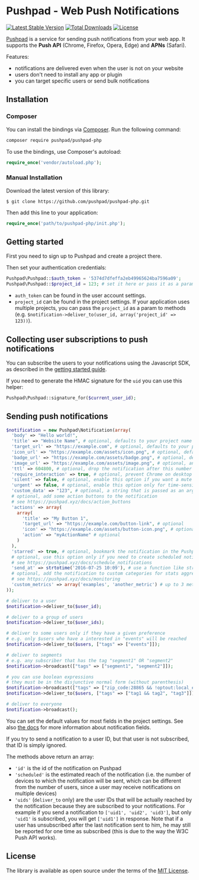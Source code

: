 # Pushpad - Web Push Notifications

[![Latest Stable Version](https://poser.pugx.org/pushpad/pushpad-php/v)](//packagist.org/packages/pushpad/pushpad-php)
[![Total Downloads](https://poser.pugx.org/pushpad/pushpad-php/downloads)](//packagist.org/packages/pushpad/pushpad-php)
[![License](https://poser.pugx.org/pushpad/pushpad-php/license)](//packagist.org/packages/pushpad/pushpad-php)
 
[Pushpad](https://pushpad.xyz) is a service for sending push notifications from your web app. It supports the **Push API** (Chrome, Firefox, Opera, Edge) and **APNs** (Safari).

Features:

- notifications are delivered even when the user is not on your website
- users don't need to install any app or plugin
- you can target specific users or send bulk notifications

## Installation

### Composer

You can install the bindings via [Composer](http://getcomposer.org/). Run the following command:

```bash
composer require pushpad/pushpad-php
```

To use the bindings, use Composer's autoload:

```php
require_once('vendor/autoload.php');
```

### Manual Installation

Download the latest version of this library:

    $ git clone https://github.com/pushpad/pushpad-php.git

Then add this line to your application:

```php
require_once('path/to/pushpad-php/init.php');

```

## Getting started

First you need to sign up to Pushpad and create a project there.

Then set your authentication credentials:

```php
Pushpad\Pushpad::$auth_token = '5374d7dfeffa2eb49965624ba7596a09';
Pushpad\Pushpad::$project_id = 123; # set it here or pass it as a param to methods later
```

- `auth_token` can be found in the user account settings. 
- `project_id` can be found in the project settings. If your application uses multiple projects, you can pass the `project_id` as a param to methods (e.g. `$notification->deliver_to(user_id, array('project_id' => 123))`).

## Collecting user subscriptions to push notifications

You can subscribe the users to your notifications using the Javascript SDK, as described in the [getting started guide](https://pushpad.xyz/docs/pushpad_pro_getting_started).

If you need to generate the HMAC signature for the `uid` you can use this helper:

```php
Pushpad\Pushpad::signature_for($current_user_id);
```

## Sending push notifications

```php
$notification = new Pushpad\Notification(array(
  'body' => "Hello world!",
  'title' => "Website Name", # optional, defaults to your project name
  'target_url' => "https://example.com", # optional, defaults to your project website
  'icon_url' => "https://example.com/assets/icon.png", # optional, defaults to the project icon
  'badge_url' => "https://example.com/assets/badge.png", # optional, defaults to the project badge
  'image_url' => "https://example.com/assets/image.png", # optional, an image to display in the notification content
  'ttl' => 604800, # optional, drop the notification after this number of seconds if a device is offline
  'require_interaction' => true, # optional, prevent Chrome on desktop from automatically closing the notification after a few seconds
  'silent' => false, # optional, enable this option if you want a mute notification without any sound
  'urgent' => false, # optional, enable this option only for time-sensitive alerts (e.g. incoming phone call)
  'custom_data' => "123", # optional, a string that is passed as an argument to action button callbacks
  # optional, add some action buttons to the notification
  # see https://pushpad.xyz/docs/action_buttons
  'actions' => array(
    array(
      'title' => "My Button 1",
      'target_url' => "https://example.com/button-link", # optional
      'icon' => "https://example.com/assets/button-icon.png", # optional
      'action' => "myActionName" # optional
    )
  ),
  'starred' => true, # optional, bookmark the notification in the Pushpad dashboard (e.g. to highlight manual notifications)
  # optional, use this option only if you need to create scheduled notifications (max 5 days)
  # see https://pushpad.xyz/docs/schedule_notifications
  'send_at' => strtotime('2016-07-25 10:09'), # use a function like strtotime or time that returns a Unix timestamp
  # optional, add the notification to custom categories for stats aggregation
  # see https://pushpad.xyz/docs/monitoring
  'custom_metrics' => array('examples', 'another_metric') # up to 3 metrics per notification
));

# deliver to a user
$notification->deliver_to($user_id);

# deliver to a group of users
$notification->deliver_to($user_ids);

# deliver to some users only if they have a given preference
# e.g. only $users who have a interested in "events" will be reached
$notification->deliver_to($users, ["tags" => ["events"]]);

# deliver to segments
# e.g. any subscriber that has the tag "segment1" OR "segment2"
$notification->broadcast(["tags" => ["segment1", "segment2"]]);

# you can use boolean expressions 
# they must be in the disjunctive normal form (without parenthesis)
$notification->broadcast(["tags" => ["zip_code:28865 && !optout:local_events || friend_of:Organizer123"]]);
$notification->deliver_to($users, ["tags" => ["tag1 && tag2", "tag3"]]); # equal to "tag1 && tag2 || tag3"

# deliver to everyone
$notification->broadcast(); 
```

You can set the default values for most fields in the project settings. See also [the docs](https://pushpad.xyz/docs/rest_api#notifications_api_docs) for more information about notification fields.

If you try to send a notification to a user ID, but that user is not subscribed, that ID is simply ignored.

The methods above return an array: 

- `'id'` is the id of the notification on Pushpad
- `'scheduled'` is the estimated reach of the notification (i.e. the number of devices to which the notification will be sent, which can be different from the number of users, since a user may receive notifications on multiple devices)
- `'uids'` (`deliver_to` only) are the user IDs that will be actually reached by the notification because they are subscribed to your notifications. For example if you send a notification to `['uid1', 'uid2', 'uid3']`, but only `'uid1'` is subscribed, you will get `['uid1']` in response. Note that if a user has unsubscribed after the last notification sent to him, he may still be reported for one time as subscribed (this is due to the way the W3C Push API works).

## License

The library is available as open source under the terms of the [MIT License](http://opensource.org/licenses/MIT).

